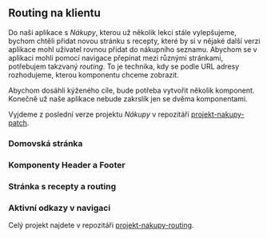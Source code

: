 ## Routing na klientu

Do naší aplikace s _Nákupy_, kterou už několik lekcí stále vylepšujeme, bychom chtěli přidat novou stránku s recepty, které by si v nějaké další verzi aplikace mohl uživatel rovnou přidat do nákupního seznamu. Abychom se v aplikaci mohli pomocí navigace přepínat mezi různými stránkami, potřebujem takzvaný _routing_. To je technika, kdy se podle URL adresy rozhodujeme, kterou komponentu chceme zobrazit.

Abychom dosáhli kýženého cíle, bude potřeba vytvořit několik komponent. Konečně už naše aplikace nebude zakrslík jen se dvěma komponentami.

Vyjdeme z poslední verze projektu _Nákupy_ v repozitáři [projekt-nakupy-patch](https://github.com/Czechitas-podklady-WEB/projekt-nakupy-patch).

### Domovská stránka

### Komponenty Header a Footer

### Stránka s recepty a routing

### Aktivní odkazy v navigaci

Celý projekt najdete v repozitáři [projekt-nakupy-routing](https://github.com/Czechitas-podklady-WEB/projekt-nakupy-routing).
